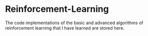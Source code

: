 # Reinforcement-Learning
The code implementations of the basic and advanced algorithms of reinforcement learning that I have learned are stored here.
